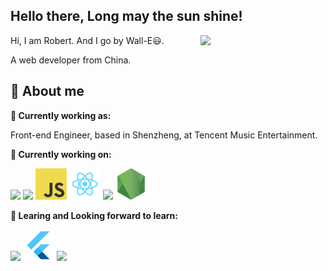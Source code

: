 <h2>Hello there, Long may the sun shine!</h2>
<!-- <img src="https://media.giphy.com/media/Xbh5F28Dog6SjJCL8F/giphy.gif" width="50"><img src="https://media.giphy.com/media/RNQ4f8D08aWve2k15t/giphy.gif" width="50"> -->

<img align='right' src='https://user-images.githubusercontent.com/5713670/87202985-820dcb80-c2b6-11ea-9f56-7ec461c497c3.gif' width='200"'>

Hi, I am Robert. And I go by Wall-E😃.

A web developer from China.

## 👯 About me

**💼 Currently working as:**

Front-end Engineer, based in Shenzheng, at Tencent Music Entertainment.

**🌱 Currently working on:**

<code><a href="javascript:;" target="_blank"><img height="50" src="https://cdn.svgporn.com/logos/html-5.svg"></a></code>
<code><a href="javascript:;" target="_blank"><img height="50" src="https://cdn.svgporn.com/logos/css-3.svg"></a></code>
<code><a href="javascript:;" target="_blank"><img height="50" src="https://raw.githubusercontent.com/github/explore/80688e429a7d4ef2fca1e82350fe8e3517d3494d/topics/javascript/javascript.png"></a></code>
<code><a href="javascript:;" target="_blank"><img height="50" src="https://raw.githubusercontent.com/github/explore/80688e429a7d4ef2fca1e82350fe8e3517d3494d/topics/react/react.png"></a></code>
<code><a href="javascript:;" target="_blank"><img height="50" src="https://cdn.svgporn.com/logos/vue.svg"></a></code>
<code><a href="javascript:;" target="_blank"><img height="50" src="https://raw.githubusercontent.com/github/explore/80688e429a7d4ef2fca1e82350fe8e3517d3494d/topics/nodejs/nodejs.png"></a></code>

**🎯 Learing and Looking forward to learn:**

<code><a href="javascript:;" target="_blank"><img height="50" src="https://www.vectorlogo.zone/logos/nestjs/nestjs-icon.svg"></a></code>
<code><a href="javascript:;" target="_blank"><img height="50" src="https://raw.githubusercontent.com/github/explore/80688e429a7d4ef2fca1e82350fe8e3517d3494d/topics/flutter/flutter.png"></a></code>
<code><a href="javascript:;" target="_blank"><img height="50" src="https://www.vectorlogo.zone/logos/apple_objectivec/apple_objectivec-icon.svg"></a></code>

<!-- **📫  Reach me at:** -->
